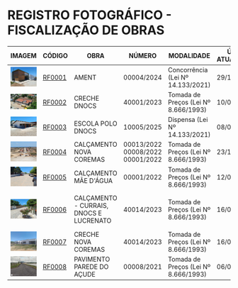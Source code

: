 # REGISTRO FOTOGRÁFICO - FISCALIZAÇÃO DE OBRAS

| IMAGEM | CÓDIGO | OBRA | NÚMERO | MODALIDADE | ÚLTIMA ATUALIZAÇÃO | SITUAÇÃO |
|---|---|---|---|---|---|---|
| ![AMENT](./rf0001-ament/rfd026-ament-29-10-25/ament-29-10-25-img001.jpg) | [RF0001](https://github.com/NoScandalize/prefeitura-img/blob/main/rf0001-ament/README.md) | AMENT | 00004/2024 | Concorrência (Lei Nº 14.133/2021) | 29/10/2025 | 🟡 Em execução |
| ![CRECHE DNOCS](./rf0002-creche-dnocs/rfd029-creche-dnocs-28-08-25/creche-dnocs-28-08-25-img001.jpeg) | [RF0002](https://github.com/NoScandalize/prefeitura-img/blob/main/rf0002-creche-dnocs/README.md) | CRECHE DNOCS | 40001/2023	| Tomada de Preços (Lei Nº 8.666/1993) | 10/09/2025 | 🔴 Paralisada |
| ![ESCOLA POLO DNOCS](./rf0003-escola-polo-dnocs/rfd017-escola-polo-dnocs-14-08-25/escola-polo-dnocs-14-08-25-img037.jpg) | [RF0003](https://github.com/NoScandalize/prefeitura-img/blob/main/rf0003-escola-polo-dnocs/README.md) | ESCOLA POLO DNOCS | 	10005/2025 | Dispensa (Lei Nº 14.133/2021) | 08/09/2025 | 🟢 Concluída |
| ![CALÇAMENTO NOVA COREMAS](./rf0004-calcamento-nova-coremas/rfd014-calcamento-nova-coremas-10-10-25/calcamento-nova-coremas-10-10-25-img005.jpg) | [RF0004](https://github.com/NoScandalize/prefeitura-img/blob/main/rf0004-calcamento-nova-coremas/README.md) | CALÇAMENTO NOVA COREMAS | 00013/2022 <br> 00008/2022 <br> 00001/2022 | Tomada de Preços (Lei Nº 8.666/1993) | 23/10/2025 | 🟡 Em execução |
| ![CALÇAMENTO MÃE D'ÁGUA](./rf0005-calcamento-mae-dagua/rfd001-calcamento-mae-dagua-12-06-25/calcamento-mae-dagua-12-06-25-img001.jpg) | [RF0005](https://github.com/NoScandalize/prefeitura-img/blob/main/rf0005-calcamento-mae-dagua/README.md) | CALÇAMENTO MÃE D'ÁGUA | 00001/2022 | Tomada de Preços (Lei Nº 8.666/1993) | 12/06/2025 | 🟢 Concluída |
| ![CALÇAMENTO - CURRAIS, DNOCS E LUCRENATO](./rf0006-calcamento-currais-dnocs-lucrenato/rfd002-calcamento-manoel-benedito-filho-16-04-25/calcamento-manoel-benedito-filho-16-04-25-img005.jpg) | [RF0006](https://github.com/NoScandalize/prefeitura-img/blob/main/rf0006-calcamento-currais-dnocs-lucrenato/README.md) | CALÇAMENTO - CURRAIS, DNOCS E LUCRENATO | 40014/2023 | Tomada de Preços (Lei Nº 8.666/1993) | 16/04/2025 | ⚠️ Abandonada - Parcialmente Concluída |
| ![CRECHE NOVA COREMAS](./rf0007-creche-nova-coremas/rfd002-creche-nova-coremas-08-04-25/creche-nova-coremas-08-04-25-img003.jpg) | [RF0007](https://github.com/NoScandalize/prefeitura-img/blob/main/rf0007-creche-nova-coremas/README.md) | CRECHE NOVA COREMAS | 40014/2023 | Tomada de Preços (Lei Nº 8.666/1993) | 16/04/2025 | 🔴 Paralisada |
| ![PAVIMENTO PAREDE DO AÇUDE](./rf0008-pavimento-parede-acude/rfd003-pavimento-parede-acude-22-02-23/pavimento-parede-acude-22-02-23-img020.JPG) | [RF0008](https://github.com/NoScandalize/prefeitura-img/blob/main/rf0008-pavimento-parede-acude/README.md) | PAVIMENTO PAREDE DO AÇUDE | 00008/2021 | Tomada de Preços (Lei Nº 8.666/1993) | 06/03/2023 | 🟢 Concluída |